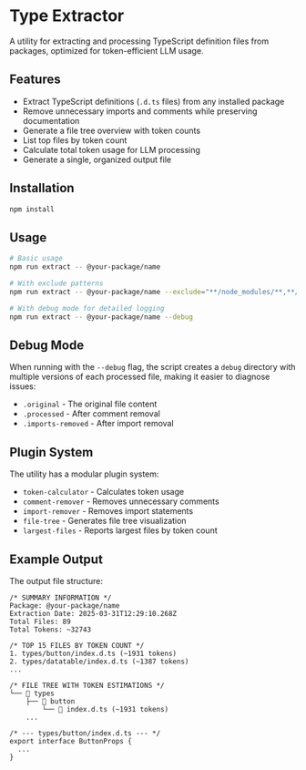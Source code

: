 # Type Extractor

A utility for extracting and processing TypeScript definition files from packages, optimized for
token-efficient LLM usage.

## Features

- Extract TypeScript definitions (`.d.ts` files) from any installed package
- Remove unnecessary imports and comments while preserving documentation
- Generate a file tree overview with token counts
- List top files by token count
- Calculate total token usage for LLM processing
- Generate a single, organized output file

## Installation

```bash
npm install
```

## Usage

```bash
# Basic usage
npm run extract -- @your-package/name

# With exclude patterns
npm run extract -- @your-package/name --exclude="**/node_modules/**,**/test/**"

# With debug mode for detailed logging
npm run extract -- @your-package/name --debug
```

## Debug Mode

When running with the `--debug` flag, the script creates a `debug` directory with multiple versions
of each processed file, making it easier to diagnose issues:

- `.original` - The original file content
- `.processed` - After comment removal
- `.imports-removed` - After import removal

## Plugin System

The utility has a modular plugin system:

- `token-calculator` - Calculates token usage
- `comment-remover` - Removes unnecessary comments
- `import-remover` - Removes import statements
- `file-tree` - Generates file tree visualization
- `largest-files` - Reports largest files by token count

## Example Output

The output file structure:

```
/* SUMMARY INFORMATION */
Package: @your-package/name
Extraction Date: 2025-03-31T12:29:10.268Z
Total Files: 89
Total Tokens: ~32743

/* TOP 15 FILES BY TOKEN COUNT */
1. types/button/index.d.ts (~1931 tokens)
2. types/datatable/index.d.ts (~1387 tokens)
...

/* FILE TREE WITH TOKEN ESTIMATIONS */
└── 📁 types
    ├── 📁 button
        └── 📄 index.d.ts (~1931 tokens)
    ...

/* --- types/button/index.d.ts --- */
export interface ButtonProps {
  ...
}
```
